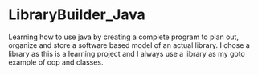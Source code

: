 # LibraryBuilder_Java
Learning how to use java by creating a complete program to plan out, organize and store a software based model of an actual library. I chose a library as this is a learning project and I always use a library as my goto example of oop and classes.
